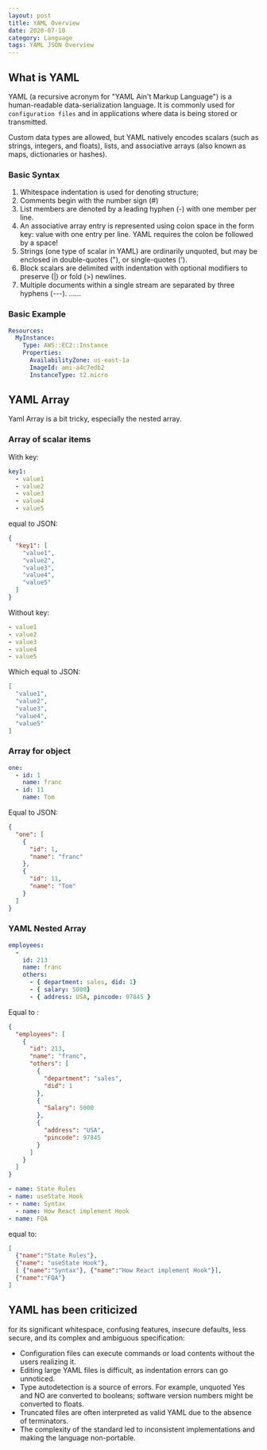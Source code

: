 ```yaml
---
layout: post
title: YAML Overview
date: 2020-07-10
category: Language 
tags: YAML JSON Overview
---
```


## What is YAML

YAML (a recursive acronym for "YAML Ain't Markup Language") is a human-readable data-serialization language. It is commonly used for `configuration files` and in applications where data is being stored or transmitted.

Custom data types are allowed, but YAML natively encodes scalars (such as strings, integers, and floats), lists, and associative arrays (also known as maps, dictionaries or hashes). 

### Basic Syntax
1. Whitespace indentation is used for denoting structure;
2. Comments begin with the number sign (#)
3. List members are denoted by a leading hyphen (-) with one member per line.
4. An associative array entry is represented using colon space in the form key: value with one entry per line. YAML requires the colon be followed by a space!
5. Strings (one type of scalar in YAML) are ordinarily unquoted, but may be enclosed in double-quotes ("), or single-quotes (').
6. Block scalars are delimited with indentation with optional modifiers to preserve (|) or fold (>) newlines.
7. Multiple documents within a single stream are separated by three hyphens (---).
......

### Basic Example
```yaml
Resources:
  MyInstance:
    Type: AWS::EC2::Instance
    Properties:
      AvailabilityZone: us-east-1a
      ImageId: ami-a4c7edb2
      InstanceType: t2.micro
```

## YAML Array 

Yaml Array is a bit tricky, especially the nested array.

### Array of scalar items 

With key: 
```yaml
key1:
  - value1
  - value2
  - value3
  - value4
  - value5
```
equal to JSON:
```json
{
  "key1": [
    "value1",
    "value2",
    "value3",
    "value4",
    "value5"
  ]
}
```

Without key:
```yaml
- value1
- value2
- value3
- value4
- value5
```
Which equal to JSON:
```json
[
  "value1",
  "value2",
  "value3",
  "value4",
  "value5"
]
```

### Array for object
```yaml
one:
  - id: 1
    name: franc
  - id: 11
    name: Tom
```
Equal to JSON:
```json
{
  "one": [
    {
      "id": 1,
      "name": "franc"
    },
    {
      "id": 11,
      "name": "Tom"
    }
  ]
}
```

### YAML Nested Array
```yaml
employees:
  -
    id: 213
    name: franc
    others:
      - { department: sales, did: 1}
      - { salary: 5000}
      - { address: USA, pincode: 97845 }
```
Equal to :
```json
{
  "employees": [
    {
      "id": 213,
      "name": "franc",
      "others": [
        {
          "department": "sales",
          "did": 1
        },
        {
          "Salary": 5000
        },
        {
          "address": "USA",
          "pincode": 97845
        }
      ]
    }
  ]
}
```
```yaml
- name: State Rules
- name: useState Hook
- - name: Syntax
  - name: How React implement Hook
- name: FQA
```
equal to:
```json
[
  {"name":"State Rules"}, 
  {"name": "useState Hook"}, 
  [ {"name":"Syntax"}, {"name":"How React implement Hook"}],
  {"name":"FQA"}
]
```

## YAML has been criticized 
for its significant whitespace, confusing features, insecure defaults, less secure, and its complex and ambiguous specification:
- Configuration files can execute commands or load contents without the users realizing it.
- Editing large YAML files is difficult, as indentation errors can go unnoticed.
- Type autodetection is a source of errors. For example, unquoted Yes and NO are converted to booleans; software version numbers might be converted to floats.
- Truncated files are often interpreted as valid YAML due to the absence of terminators.
- The complexity of the standard led to inconsistent implementations and making the language non-portable.

